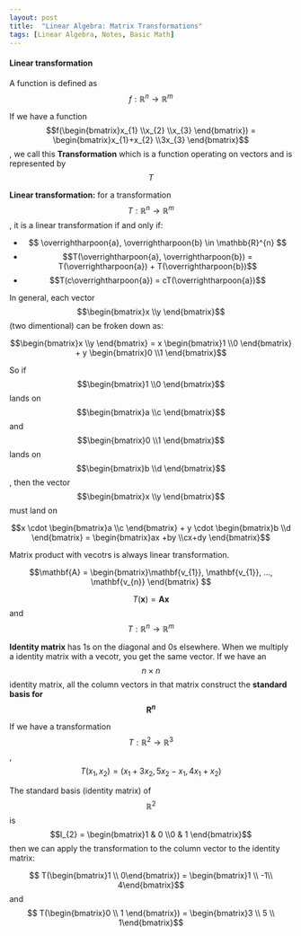 ```yaml
---
layout: post
title:  "Linear Algebra: Matrix Transformations"
tags: [Linear Algebra, Notes, Basic Math]
---
```


#### Linear transformation ####

A function is defined as $$f:\mathbb{R}^n \to \mathbb{R}^m$$

If we have a function $$f(\begin{bmatrix}x_{1} \\x_{2} \\x_{3} \end{bmatrix}) = \begin{bmatrix}x_{1}+x_{2} \\3x_{3} \end{bmatrix}$$, we call this **Transformation** which is 
a function operating on vectors and is represented by $$T$$

**Linear transformation:** for a transformation $$T: \mathbb{R}^{n} \to \mathbb{R}^{m} $$, it is a 
linear transformation if and only if: 
* $$ \overrightharpoon{a}, \overrightharpoon{b} \in \mathbb{R}^{n} $$
* $$T(\overrightharpoon{a}, \overrightharpoon{b}) = T(\overrightharpoon{a}) + T(\overrightharpoon{b})$$
* $$T(c\overrightharpoon{a}) = cT(\overrightharpoon{a})$$

In general, each vector $$\begin{bmatrix}x \\y \end{bmatrix}$$ (two dimentional) can be froken down as:

$$\begin{bmatrix}x \\y \end{bmatrix} = x \begin{bmatrix}1 \\0 \end{bmatrix} + y \begin{bmatrix}0 \\1 \end{bmatrix}$$

So if $$\begin{bmatrix}1 \\0 \end{bmatrix}$$ lands on $$\begin{bmatrix}a \\c \end{bmatrix}$$ and 
$$\begin{bmatrix}0 \\1 \end{bmatrix}$$ lands on $$\begin{bmatrix}b \\d \end{bmatrix}$$, then the 
vector $$\begin{bmatrix}x \\y \end{bmatrix}$$ must land on

$$x \cdot \begin{bmatrix}a \\c \end{bmatrix} + y \cdot \begin{bmatrix}b \\d \end{bmatrix} = \begin{bmatrix}ax +by \\cx+dy \end{bmatrix}$$

Matrix product with vecotrs is always linear transformation.

$$\mathbf{A} = \begin{bmatrix}\mathbf{v_{1}}, \mathbf{v_{1}}, ..., \mathbf{v_{n}} \end{bmatrix} $$

$$ T(\mathbf{x}) = \mathbf{A}\mathbf{x} $$  and $$T: \mathbb{R}^{n} \to \mathbb{R}^{m}$$

**Identity matrix** has 1s on the diagonal and 0s elsewhere. When we multiply a identity matrix 
with a vecotr, you get the same vector. If we have an $$n\times n$$ identity matrix, all the column
vectors in that matrix construct the **standard basis for $$\mathbf{R}^{n}$$**

If we have a transformation $$T: \mathbb{R}^{2} \to \mathbb{R}^3$$, $$ T(x_{1}, x_{2}) = (x_{1} +3x_{2}, 5x_{2}-x_{1}, 4x_{1} + x_{2}) $$

The standard basis (identity matrix) of $$\mathbb{R}^{2}$$ is $$I_{2} = \begin{bmatrix}1 & 0 \\0 & 1 \end{bmatrix}$$ then we can apply
the transformation to the column vector to the identity matrix:

$$ T(\begin{bmatrix}1 \\ 0\end{bmatrix}) = \begin{bmatrix}1 \\ -1\\ 4\end{bmatrix}$$ and $$ T(\begin{bmatrix}0 \\ 1 \end{bmatrix}) = \begin{bmatrix}3 \\ 5 \\ 1\end{bmatrix}$$



